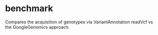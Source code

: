 # benchmark
Compares the acquisition of genotypes via VariantAnnotation readVcf vs the GoogleGenomics approach.
